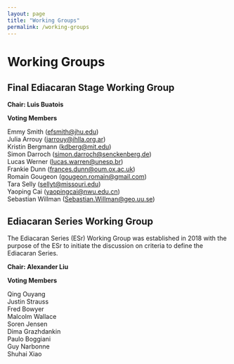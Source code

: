 ```yaml
---
layout: page
title: "Working Groups"
permalink: /working-groups
---
```


# Working Groups

## Final Ediacaran Stage Working Group

**Chair: Luis Buatois**

**Voting Members**

Emmy Smith (<efsmith@jhu.edu>)  
Julia Arrouy (<jarrouy@ihlla.org.ar>)  
Kristin Bergmann (<kdberg@mit.edu>)  
Simon Darroch (<simon.darroch@senckenberg.de>)  
Lucas Werner (<lucas.warren@unesp.br>)  
Frankie Dunn (<frances.dunn@oum.ox.ac.uk>)  
Romain Gougeon (<gougeon.romain@gmail.com>)  
Tara Selly (<sellyt@missouri.edu>)  
Yaoping Cai (<yaopingcai@nwu.edu.cn>)  
Sebastian Willman (<Sebastian.Willman@geo.uu.se>)  

## Ediacaran Series Working Group

The Ediacaran Series (ESr) Working Group was established in 2018 with the purpose of the ESr to initiate the discussion on criteria to define the Ediacaran Series.

**Chair: Alexander Liu**

**Voting Members**

Qing Ouyang  
Justin Strauss  
Fred Bowyer  
Malcolm Wallace  
Soren Jensen  
Dima Grazhdankin  
Paulo Boggiani  
Guy Narbonne  
Shuhai Xiao  